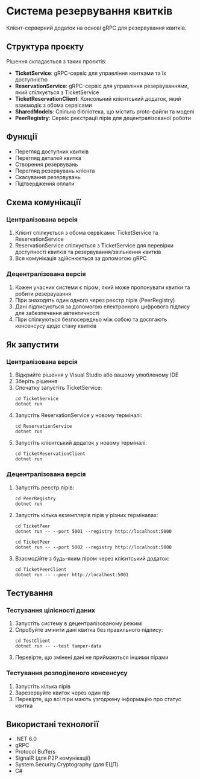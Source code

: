# Система резервування квитків

Клієнт-серверний додаток на основі gRPC для резервування квитків.

## Структура проєкту

Рішення складається з таких проєктів:

- **TicketService**: gRPC-сервіс для управління квитками та їх доступністю
- **ReservationService**: gRPC-сервіс для управління резервуваннями, який спілкується з TicketService
- **TicketReservationClient**: Консольний клієнтський додаток, який взаємодіє з обома сервісами
- **SharedModels**: Спільна бібліотека, що містить proto-файли та моделі
- **PeerRegistry**: Сервіс реєстрації пірів для децентралізованої роботи

## Функції

- Перегляд доступних квитків
- Перегляд деталей квитка
- Створення резервувань
- Перегляд резервувань клієнта
- Скасування резервувань
- Підтвердження оплати

## Схема комунікації

### Централізована версія
1. Клієнт спілкується з обома сервісами: TicketService та ReservationService
2. ReservationService спілкується з TicketService для перевірки доступності квитків та резервування/звільнення квитків
3. Вся комунікація здійснюється за допомогою gRPC

### Децентралізована версія
1. Кожен учасник системи є піром, який може пропонувати квитки та робити резервування
2. Піри знаходять один одного через реєстр пірів (PeerRegistry)
3. Дані підписуються за допомогою електронного цифрового підпису для забезпечення автентичності
4. Піри спілкуються безпосередньо між собою та досягають консенсусу щодо стану квитків

## Як запустити

### Централізована версія
1. Відкрийте рішення у Visual Studio або вашому улюбленому IDE
2. Зберіть рішення
3. Спочатку запустіть TicketService:
   ```
   cd TicketService
   dotnet run
   ```
4. Запустіть ReservationService у новому терміналі:
   ```
   cd ReservationService
   dotnet run
   ```
5. Запустіть клієнтський додаток у новому терміналі:
   ```
   cd TicketReservationClient
   dotnet run
   ```

### Децентралізована версія
1. Запустіть реєстр пірів:
   ```
   cd PeerRegistry
   dotnet run
   ```
2. Запустіть кілька екземплярів пірів у різних терміналах:
   ```
   cd TicketPeer
   dotnet run -- --port 5001 --registry http://localhost:5000
   ```
   ```
   cd TicketPeer
   dotnet run -- --port 5002 --registry http://localhost:5000
   ```
3. Взаємодійте з будь-яким піром через клієнтський додаток:
   ```
   cd TicketPeerClient
   dotnet run -- --peer http://localhost:5001
   ```

## Тестування

### Тестування цілісності даних
1. Запустіть систему в децентралізованому режимі
2. Спробуйте змінити дані квитка без правильного підпису:
   ```
   cd TestClient
   dotnet run -- --test tamper-data
   ```
3. Перевірте, що змінені дані не приймаються іншими пірами

### Тестування розподіленого консенсусу
1. Запустіть кілька пірів
2. Зарезервуйте квиток через один пір
3. Перевірте, що всі піри мають узгоджену інформацію про статус квитка

## Використані технології

- .NET 6.0
- gRPC
- Protocol Buffers
- SignalR (для P2P комунікації)
- System.Security.Cryptography (для ЕЦП)
- C#

